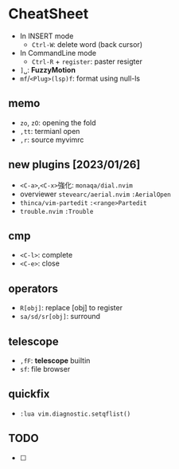 # CheatSheet

- In INSERT mode
  - `Ctrl-W`: delete word (back cursor)
- In CommandLine mode
  - `Ctrl-R` + `register`: paster resigter
- `]␣`: **FuzzyMotion**
- `mf`/`<Plug>(lsp)f`: format using null-ls

## memo

- `zo`, `zO`: opening the fold
- `,tt`: termianl open
- `,r`: source myvimrc

## new plugins [2023/01/26]

- `<C-a>`,`<C-x>`強化: `monaqa/dial.nvim`
- overviewer `stevearc/aerial.nvim` `:AerialOpen`
- `thinca/vim-partedit` `:<range>Partedit`
- `trouble.nvim` `:Trouble`

## cmp

- `<C-l>`: complete
- `<C-e>`: close

## operators

- `R[obj]`: replace [obj] to register
- `sa/sd/sr[obj]`: surround

## telescope

- `,fF`: **telescope** builtin
- `sf`: file browser

## quickfix

- `:lua vim.diagnostic.setqflist()`

## TODO
- [ ] 
